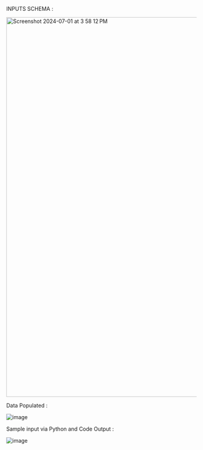 INPUTS SCHEMA : 

<img width="1003" alt="Screenshot 2024-07-01 at 3 58 12 PM" src="https://github.com/yoginpahuja/PreWork/assets/108464081/cb3b5a77-1c35-4b4d-8857-d72de589e183">


Data Populated : 

![image](https://github.com/yoginpahuja/PreWork/assets/108464081/3ab78cb0-307b-40a6-99b2-e74ee9da0afb)


Sample input via Python and Code Output :

![image](https://github.com/yoginpahuja/PreWork/assets/108464081/1b63007c-08bc-45fe-961c-1a0f00850b85)


